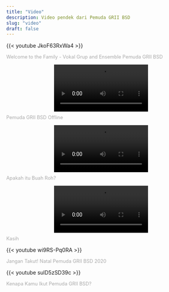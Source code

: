 ```yaml
---
title: "Video"
description: Video pendek dari Pemuda GRII BSD
slug: "video"
draft: false
---
```


{{< youtube JkoF63RxWa4 >}}
<p style="font-size: 0.8rem; margin-top: 0.5rem; color: #aaaaaa;">Welcome to the Family - Vokal Grup and Ensemble Pemuda GRII BSD</p>

<div class="my-4 grid grid-cols-3 gap-4 lg:gap-8">
  <div>
    <div style="display: flex; justify-content: space-evenly; align-items: center;">
      <video controls style="max-width: 97.9%; margin: 0;" width="250">
        <source src="/videos/pemuda-offline.mp4" type="video/mp4">
        Sorry, your browser doesn't support embedded videos.
      </video>
    </div>
    <p style="font-size: 0.8rem; margin-top: 0.5rem; color: #aaaaaa;">Pemuda GRII BSD Offline</p>
  </div>

  <div>
    <div style="display: flex; justify-content: space-evenly; align-items: center;">
      <video controls style="max-width: 100%; margin: 0;" width="250">
        <source src="/videos/apakah-buah-roh-itu.mp4" type="video/mp4">
        Sorry, your browser doesn't support embedded videos.
      </video>
    </div>
    <p style="font-size: 0.8rem; margin-top: 0.5rem; color: #aaaaaa;">Apakah itu Buah Roh?</p>
  </div>

  <div>
    <div style="display: flex; justify-content: space-evenly; align-items: center;">
      <video controls style="margin: 0;" width="250">
        <source src="/videos/kasih.mp4" type="video/mp4">
        Sorry, your browser doesn't support embedded videos.
      </video>
    </div>
    <p style="font-size: 0.8rem; margin-top: 0.5rem; color: #aaaaaa;">Kasih</p>
  </div>
</div>

{{< youtube wi9RS-Pq0RA >}}
<p style="font-size: 0.8rem; margin-top: 0.5rem; color: #aaaaaa;">Jangan Takut! Natal Pemuda GRII BSD 2020</p>

{{< youtube sulD5zSD39c >}}
<p style="font-size: 0.8rem; margin-top: 0.5rem; color: #aaaaaa;">Kenapa Kamu Ikut Pemuda GRII BSD?</p>
